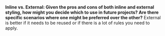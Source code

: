 **Inline vs. External: Given the pros and cons of both inline and external styling, how might you decide which to use in future projects? Are there specific scenarios where one might be preferred over the other?**
External is better if it needs to be reused or if there is a lot of rules you need to apply.